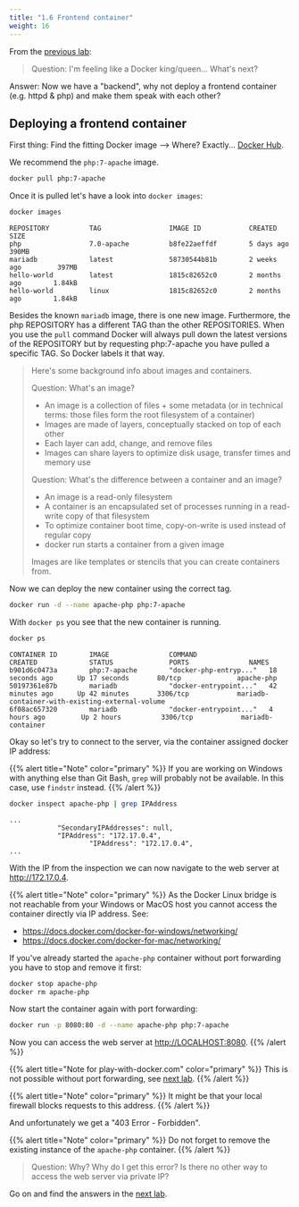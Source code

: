 ```yaml
---
title: "1.6 Frontend container"
weight: 16
---
```


From the [previous lab](../06/):

> Question: I'm feeling like a Docker king/queen... What's next?

Answer: Now we have a "backend", why not deploy a frontend container (e.g. httpd & php) and make them speak with each other?


## Deploying a frontend container

First thing: Find the fitting Docker image --> Where? Exactly... [Docker Hub](https://hub.docker.com).

We recommend the `php:7-apache` image.

```bash
docker pull php:7-apache
```

Once it is pulled let's have a look into `docker images`:

```bash
docker images
```

```
REPOSITORY          TAG                 IMAGE ID            CREATED             SIZE
php                 7.0-apache          b8fe22aeffdf        5 days ago          390MB
mariadb             latest              58730544b81b        2 weeks ago         397MB
hello-world         latest              1815c82652c0        2 months ago        1.84kB
hello-world         linux               1815c82652c0        2 months ago        1.84kB

```

Besides the known `mariadb` image, there is one new image. Furthermore, the php REPOSITORY has a different TAG than the other REPOSITORIES.
When you use the `pull` command Docker will always pull down the latest versions of the REPOSITORY but by requesting php:7-apache you have pulled a specific TAG.
So Docker labels it that way.

> Here's some background info about images and containers.
>
> Question: What's an image?
>
> * An image is a collection of files + some metadata (or in technical terms: those files form the root filesystem of a container)
> * Images are made of layers, conceptually stacked on top of each other
> * Each layer can add, change, and remove files
> * Images can share layers to optimize disk usage, transfer times and memory use
>
> Question: What's the difference between a container and an image?
>
> * An image is a read-only filesystem
> * A container is an encapsulated set of processes running in a read-write copy of that filesystem
> * To optimize container boot time, copy-on-write is used instead of regular copy
> * docker run starts a container from a given image
>
> Images are like templates or stencils that you can create containers from.

Now we can deploy the new container using the correct tag.

```bash
docker run -d --name apache-php php:7-apache
```

With `docker ps` you see that the new container is running.

```bash
docker ps
```

```
CONTAINER ID        IMAGE               COMMAND                  CREATED             STATUS              PORTS               NAMES
b901d6c0473a        php:7-apache        "docker-php-entryp..."   18 seconds ago      Up 17 seconds       80/tcp              apache-php
50197361e87b        mariadb             "docker-entrypoint..."   42 minutes ago      Up 42 minutes       3306/tcp            mariadb-container-with-existing-external-volume
6f08ac657320        mariadb             "docker-entrypoint..."   4 hours ago         Up 2 hours          3306/tcp            mariadb-container

```

Okay so let's try to connect to the server, via the container assigned docker IP address:

{{% alert title="Note" color="primary" %}}
If you are working on Windows with anything else than Git Bash, `grep` will probably not be available.
In this case, use `findstr` instead.
{{% /alert %}}

```bash
docker inspect apache-php | grep IPAddress
```

```
...
            "SecondaryIPAddresses": null,
            "IPAddress": "172.17.0.4",
                    "IPAddress": "172.17.0.4",
...
```

With the IP from the inspection we can now navigate to the web server at <http://172.17.0.4>.

{{% alert title="Note" color="primary" %}}
As the Docker Linux bridge is not reachable from your Windows or MacOS host you cannot access the container directly via IP address.
See:

* <https://docs.docker.com/docker-for-windows/networking/>
* <https://docs.docker.com/docker-for-mac/networking/>

If you've already started the `apache-php` container without port forwarding you have to stop and remove it first:

```bash
docker stop apache-php
docker rm apache-php
```

Now start the container again with port forwarding:

```bash
docker run -p 8080:80 -d --name apache-php php:7-apache
```

Now you can access the web server at <http://LOCALHOST:8080>.
{{% /alert %}}

{{% alert title="Note for play-with-docker.com" color="primary" %}}
This is not possible without port forwarding, see [next lab](../08/).
{{% /alert %}}

{{% alert title="Note" color="primary" %}}
It might be that your local firewall blocks requests to this address.
{{% /alert %}}

And unfortunately we get a "403 Error - Forbidden".

{{% alert title="Note" color="primary" %}}
Do not forget to remove the existing instance of the `apache-php` container.
{{% /alert %}}

> Question: Why? Why do I get this error? Is there no other way to access the web server via private IP?

Go on and find the answers in the [next lab](../07_embeddingsource/).
